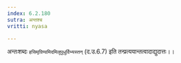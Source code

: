 ```yaml
---
index: 6.2.180
sutra: अन्तश्च
vritti: nyasa

---
```

अन्तःशब्दः `हसिमृग्रिण्वमिदमिलूपूधुर्विभ्यस्तन्` (द.उ.6.7) इति तन्प्रत्ययान्तत्वादाद्युदात्तः।।